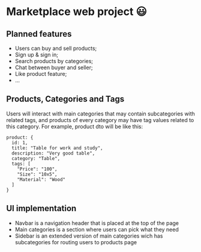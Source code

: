 # Marketplace web project :smiley:
## Planned features
- Users can buy and sell products;
- Sign up & sign in;
- Search products by categories;
- Chat between buyer and seller;
- Like product feature;
- ...

## Products, Categories and Tags
Users will interact with main categories that may contain subcategories with related tags, and products of every category may have tag values related to this category. For example, product dto will be like this:

    product: {
      id: 1,
      title: "Table for work and study",
      description: "Very good table",
      category: "Table",
      tags: [
        "Price": "100",
        "Size": "10x5",
        "Material": "Wood"
      ]
    }

## UI implementation
- Navbar is a navigation header that is placed at the top of the page
- Main categories is a section where users can pick what they need
- Sidebar is an extended version of main categories wich has subcategories for routing users to products page
